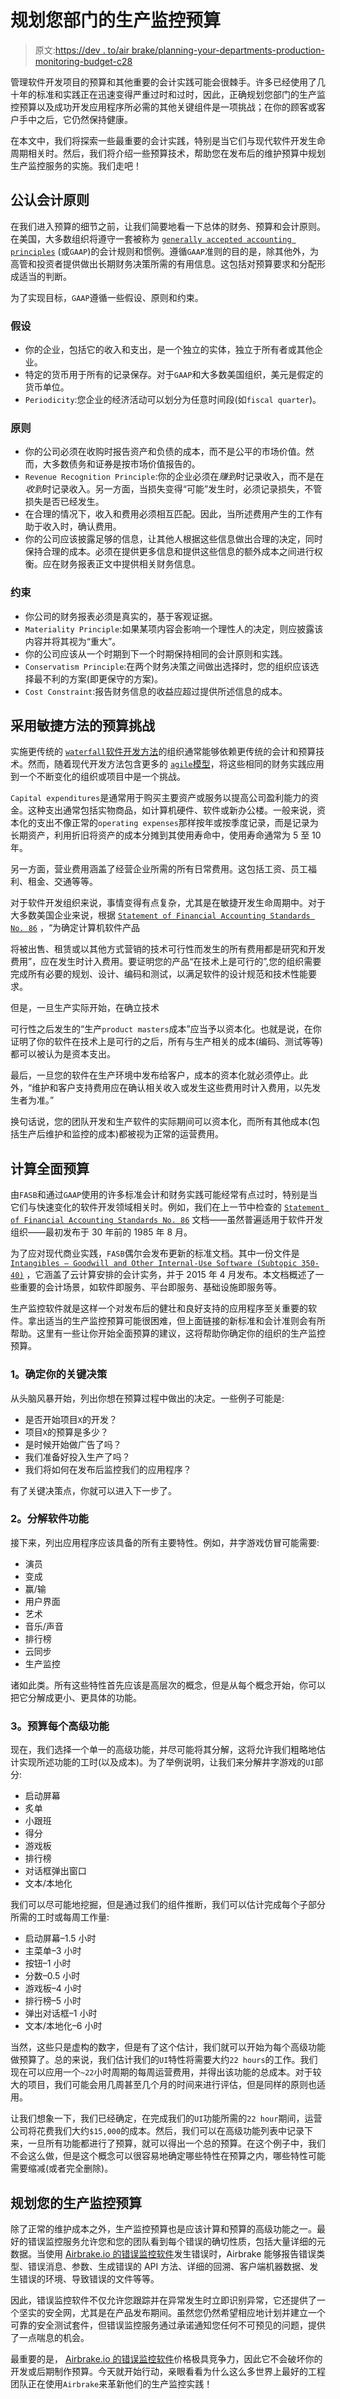 # 规划您部门的生产监控预算

> 原文:[https://dev . to/air brake/planning-your-departments-production-monitoring-budget-c28](https://dev.to/airbrake/planning-your-departments-production-monitoring-budget-c28)

管理软件开发项目的预算和其他重要的会计实践可能会很棘手。许多已经使用了几十年的标准和实践正在迅速变得严重过时和过时，因此，正确规划您部门的生产监控预算以及成功开发应用程序所必需的其他关键组件是一项挑战；在你的顾客或客户手中之后，它仍然保持健康。

在本文中，我们将探索一些最重要的会计实践，特别是当它们与现代软件开发生命周期相关时。然后，我们将介绍一些预算技术，帮助您在发布后的维护预算中规划生产监控服务的实施。我们走吧！

## [](#generally-accepted-accounting-principles)公认会计原则

在我们进入预算的细节之前，让我们简要地看一下总体的财务、预算和会计原则。在美国，大多数组织将遵守一套被称为 [`generally accepted accounting principles`](https://en.wikipedia.org/wiki/Generally_Accepted_Accounting_Principles_(United_States)) (或`GAAP`)的会计规则和惯例。遵循`GAAP`准则的目的是，除其他外，为高管和投资者提供做出长期财务决策所需的有用信息。这包括对预算要求和分配形成适当的判断。

为了实现目标，`GAAP`遵循一些假设、原则和约束。

### [](#assumptions)假设

*   你的企业，包括它的收入和支出，是一个独立的实体，独立于所有者或其他企业。
*   特定的货币用于所有的记录保存。对于`GAAP`和大多数美国组织，美元是假定的货币单位。
*   `Periodicity`:您企业的经济活动可以划分为任意时间段(如`fiscal quarter`)。

### [](#principles)原则

*   你的公司必须在收购时报告资产和负债的成本，而不是公平的市场价值。然而，大多数债务和证券是按市场价值报告的。
*   `Revenue Recognition Principle`:你的企业必须在*赚到*时记录收入，而不是在*收到*时记录收入。另一方面，当损失变得“可能”发生时，必须记录损失，不管损失是否已经发生。
*   在合理的情况下，收入和费用必须相互匹配。因此，当所述费用产生的工作有助于收入时，确认费用。
*   你的公司应该披露足够的信息，让其他人根据这些信息做出合理的决定，同时保持合理的成本。必须在提供更多信息和提供这些信息的额外成本之间进行权衡。应在财务报表正文中提供相关财务信息。

### [](#constraints)约束

*   你公司的财务报表必须是真实的，基于客观证据。
*   `Materiality Principle`:如果某项内容会影响一个理性人的决定，则应披露该内容并将其视为“重大”。
*   你的公司应该从一个时期到下一个时期保持相同的会计原则和实践。
*   `Conservatism Principle`:在两个财务决策之间做出选择时，您的组织应该选择最不利的方案(即更保守的方案)。
*   `Cost Constraint`:报告财务信息的收益应超过提供所述信息的成本。

## [](#budgeting-challenges-with-an-agile-methodology)采用敏捷方法的预算挑战

实施更传统的 [`waterfall`软件开发方法](https://airbrake.io/blog/sdlc/waterfall-model)的组织通常能够依赖更传统的会计和预算技术。然而，随着现代开发方法包含更多的 [`agile`模型](https://airbrake.io/blog/sdlc/agile-model)，将这些相同的财务实践应用到一个不断变化的组织或项目中是一个挑战。

`Capital expenditures`是通常用于购买主要资产或服务以提高公司盈利能力的资金。这种支出通常包括实物商品，如计算机硬件、软件或新办公楼。一般来说，资本化的支出不像正常的`operating expenses`那样按年或按季度记录，而是记录为长期资产，利用折旧将资产的成本分摊到其使用寿命中，使用寿命通常为 5 至 10 年。

另一方面，营业费用涵盖了经营企业所需的所有日常费用。这包括工资、员工福利、租金、交通等等。

对于软件开发组织来说，事情变得有点复杂，尤其是在敏捷开发生命周期中。对于大多数美国企业来说，根据 [`Statement of Financial Accounting Standards No. 86`](http://www.fasb.org/jsp/FASB/Document_C/DocumentPage?cid=1218220127961&acceptedDisclaimer=true) ，“为确定计算机软件产品

将被出售、租赁或以其他方式营销的技术可行性而发生的所有费用都是研究和开发费用”，应在发生时计入费用。要证明您的产品“在技术上是可行的”,您的组织需要完成所有必要的规划、设计、编码和测试，以满足软件的设计规范和技术性能要求。

但是，一旦生产实际开始，在确立技术

可行性之后发生的“生产`product masters`成本”应当予以资本化。也就是说，在你证明了你的软件在技术上是可行的之后，所有与生产相关的成本(编码、测试等等)都可以被认为是资本支出。

最后，一旦您的软件在生产环境中发布给客户，成本的资本化就必须停止。此外，“维护和客户支持费用应在确认相关收入或发生这些费用时计入费用，以先发生者为准。”

换句话说，您的团队开发和生产软件的实际期间可以资本化，而所有其他成本(包括生产后维护和监控的成本)都被视为正常的运营费用。

## [](#calculating-an-overall-budget)计算全面预算

由`FASB`和通过`GAAP`使用的许多标准会计和财务实践可能经常有点过时，特别是当它们与快速变化的软件开发领域相关时。例如，我们在上一节中检查的 [`Statement of Financial Accounting Standards No. 86`](http://www.fasb.org/jsp/FASB/Document_C/DocumentPage?cid=1218220127961&acceptedDisclaimer=true) 文档——虽然普遍适用于软件开发组织——最初发布于 30 年前的 1985 年 8 月。

为了应对现代商业实践，`FASB`偶尔会发布更新的标准文档。其中一份文件是 [`Intangibles – Goodwill and Other Internal-Use Software (Subtopic 350-40)`](https://asc.fasb.org/imageRoot/74/64938874.pdf) ，它涵盖了云计算安排的会计实务，并于 2015 年 4 月发布。本文档概述了一些重要的会计场景，如软件即服务、平台即服务、基础设施即服务等。

生产监控软件就是这样一个对发布后的健壮和良好支持的应用程序至关重要的软件。拿出适当的生产监控预算可能很困难，但上面链接的新标准和会计准则会有所帮助。这里有一些让你开始全面预算的建议，这将帮助你确定你的组织的生产监控预算。

### [](#1-identify-your-key-decisions)1。确定你的关键决策

从头脑风暴开始，列出你想在预算过程中做出的决定。一些例子可能是:

*   是否开始项目`X`的开发？
*   项目`X`的预算是多少？
*   是时候开始做广告了吗？
*   我们准备好投入生产了吗？
*   我们将如何在发布后监控我们的应用程序？

有了关键决策点，你就可以进入下一步了。

### [](#2-break-down-software-features)2。分解软件功能

接下来，列出应用程序应该具备的所有主要特性。例如，井字游戏仿冒可能需要:

*   演员
*   变成
*   赢/输
*   用户界面
*   艺术
*   音乐/声音
*   排行榜
*   云同步
*   生产监控

诸如此类。所有这些特性首先应该是高层次的概念，但是从每个概念开始，你可以把它分解成更小、更具体的功能。

### [](#3-budget-each-highlevel-feature)3。预算每个高级功能

现在，我们选择一个单一的高级功能，并尽可能将其分解，这将允许我们粗略地估计实现所述功能的工时(以及成本)。为了举例说明，让我们来分解井字游戏的`UI`部分:

*   启动屏幕
*   炙单
*   小跟班
*   得分
*   游戏板
*   排行榜
*   对话框弹出窗口
*   文本/本地化

我们可以尽可能地挖掘，但是通过我们的组件推断，我们可以估计完成每个子部分所需的工时或每周工作量:

*   启动屏幕–1.5 小时
*   主菜单–3 小时
*   按钮–1 小时
*   分数–0.5 小时
*   游戏板–4 小时
*   排行榜–5 小时
*   弹出对话框–1 小时
*   文本/本地化–6 小时

当然，这些只是虚构的数字，但是有了这个估计，我们就可以开始为每个高级功能做预算了。总的来说，我们估计我们的`UI`特性将需要大约`22 hours`的工作。我们现在可以应用一个`~22`小时周期的每周运营费用，并得出该功能的总成本。对于较大的项目，我们可能会用几周甚至几个月的时间来进行评估，但是同样的原则也适用。

让我们想象一下，我们已经确定，在完成我们的`UI`功能所需的`22 hour`期间，运营公司将花费我们大约`$15,000`的成本。然后，我们可以在高级功能列表中记录下来，一旦所有功能都进行了预算，就可以得出一个总的预算。在这个例子中，我们不会这么做，但是这个概念可以很容易地确定哪些特性在预算之内，哪些特性可能需要缩减(或者完全删除)。

## [](#planning-your-production-monitoring-budget)规划您的生产监控预算

除了正常的维护成本之外，生产监控预算也是应该计算和预算的高级功能之一。最好的错误监控服务允许您和您的团队看到每个错误的确切性质，包括大量详细的元数据。当使用 [Airbrake.io 的错误监控软件](https://airbrake.io/account/new?utm_source=blog&utm_medium=end-post&utm_campaign=airbrake-production-monitoring-budget)发生错误时，Airbrake 能够报告错误类型、错误消息、参数、生成错误的 API 方法、详细的回溯、客户端机器数据、发生错误的环境、导致错误的文件等等。

因此，错误监控软件不仅允许您跟踪并在异常发生时立即识别异常，它还提供了一个坚实的安全网，尤其是在产品发布期间。虽然您仍然希望相应地计划并建立一个可靠的安全测试套件，但错误监控服务通过承诺通知您任何不可预见的问题，提供了一点喘息的机会。

最重要的是， [Airbrake.io 的错误监控软件](https://airbrake.io/pricing?utm_source=blog&utm_medium=end-post&utm_campaign=airbrake-production-monitoring-budget)价格极具竞争力，因此它不会破坏你的开发或后期制作预算。今天就开始行动，亲眼看看为什么这么多世界上最好的工程团队正在使用`Airbrake`来革新他们的生产监控实践！